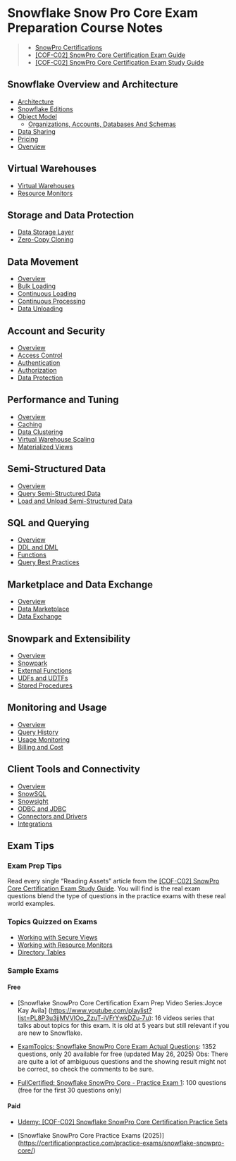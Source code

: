 # Snowflake Snow Pro Core Exam Preparation Course Notes #

> * [SnowPro Certifications](https://www.snowflake.com/certifications/)
> * [[COF-C02] SnowPro Core Certification Exam Guide](https://learn.snowflake.com/courses/course-v1:snowflake+CERT-SPC-GUIDE+B/about)
> * [[COF-C02] SnowPro Core Certification Exam Study Guide](https://learn.snowflake.com/courses/course-v1:snowflake+SPSG-CORE+B/about)

## Snowflake Overview and Architecture ##
* [Architecture](Overview/Architecture.md)
* [Snowflake Editions](Overview/Editions.md)
* [Object Model](Overview/ObjectModel.md)
  * [Organizations, Accounts, Databases And Schemas](Overview/OrganizationsAccountsDatabasesAndSchemas.md)
* [Data Sharing](Overview/DataSharing.md)
* [Pricing](Overview/Pricing.md)
* [Overview](Overview/Overview.md)

## Virtual Warehouses ##
* [Virtual Warehouses](VirtualWarehouses/VirtualWarehouses.md)
* [Resource Monitors](VirtualWarehouses/ResourceMonitors.md)

## Storage and Data Protection ##
* [Data Storage Layer](Storage/DataStorageLayer.md)
* [Zero-Copy Cloning](Storage/ZeroCopyCloning.md) <!-- Suggested Addition -->

## Data Movement ##
* [Overview](DataMovement/Overview.md)
* [Bulk Loading](DataMovement/BulkLoading.md)
* [Continuous Loading](DataMovement/ContinuousDataLoading.md)
* [Continuous Processing](DataMovement/ContinuousDataProcessing.md)
* [Data Unloading](DataMovement/DataUnloading.md)

## Account and Security ##
* [Overview](AccountAndSecurity/Overview.md)
* [Access Control](AccountAndSecurity/AccessControl.md)
* [Authentication](AccountAndSecurity/Authentication.md)
* [Authorization](AccountAndSecurity/Authorization.md)
* [Data Protection](AccountAndSecurity/DataProtection.md)

## Performance and Tuning ##
* [Overview](PerformanceAndTuning/Overview.md)
* [Caching](PerformanceAndTuning/Caching.md)
* [Data Clustering](PerformanceAndTuning/DataClustering.md)
* [Virtual Warehouse Scaling](PerformanceAndTuning/VirtualWarehouseScaling.md)
* [Materialized Views](PerformanceAndTuning/MaterializedViews.md) <!-- Suggested Addition -->

## Semi-Structured Data ##
* [Overview](SemiStructuredData/Overview.md)
* [Query Semi-Structured Data](SemiStructuredData/QuerySemiStructuredData.md)
* [Load and Unload Semi-Structured Data](SemiStructuredData/LoadAndUnloadSemiStructuredData.md)

## SQL and Querying ##
* [Overview](SQLAndQuerying/Overview.md)
* [DDL and DML](SQLAndQuerying/DDL_DML.md)
* [Functions](SQLAndQuerying/Functions.md)
* [Query Best Practices](SQLAndQuerying/QueryBestPractices.md)

## Marketplace and Data Exchange ##
* [Overview](MarketplaceAndDataExchange/Overview.md)
* [Data Marketplace](MarketplaceAndDataExchange/DataMarketplace.md)
* [Data Exchange](MarketplaceAndDataExchange/DataExchange.md)

## Snowpark and Extensibility ##
* [Overview](SnowparkAndExtensibility/Overview.md)
* [Snowpark](SnowparkAndExtensibility/Snowpark.md)
* [External Functions](SnowparkAndExtensibility/ExternalFunctions.md)
* [UDFs and UDTFs](SnowparkAndExtensibility/UDFs_UDTFs.md)
* [Stored Procedures](SnowparkAndExtensibility/StoredProcedures.md) <!-- Suggested Addition -->

## Monitoring and Usage ##
* [Overview](MonitoringAndUsage/Overview.md)
* [Query History](MonitoringAndUsage/QueryHistory.md)
* [Usage Monitoring](MonitoringAndUsage/UsageMonitoring.md)
* [Billing and Cost](MonitoringAndUsage/BillingAndCost.md)

## Client Tools and Connectivity ##
* [Overview](ClientToolsAndConnectivity/Overview.md)
* [SnowSQL](ClientToolsAndConnectivity/SnowSQL.md)
* [Snowsight](ClientToolsAndConnectivity/Snowsight.md)
* [ODBC and JDBC](ClientToolsAndConnectivity/ODBC_JDBC.md)
* [Connectors and Drivers](ClientToolsAndConnectivity/ConnectorsAndDrivers.md) <!-- Suggested Addition -->
* [Integrations](ClientToolsAndConnectivity/Integrations.md)

## Exam Tips ##

### Exam Prep Tips ###
Read every single “Reading Assets” article from the [[COF-C02] SnowPro Core Certification Exam Study Guide](https://learn.snowflake.com/courses/course-v1:snowflake+SPSG-CORE+B/about).  You will find is the real exam questions blend the type of questions in the practice exams with these real world examples.

### Topics Quizzed on Exams ###
* [Working with Secure Views](https://docs.snowflake.com/en/user-guide/views-secure.html)
* [Working with Resource Monitors](https://docs.snowflake.com/en/user-guide/resource-monitors.html)
* [Directory Tables](https://docs.snowflake.com/en/user-guide/data-load-dirtables.html)

### Sample Exams ###

#### Free ####

* [Snowflake SnowPro Core Certification Exam Prep Video Series:Joyce Kay Avila] (https://www.youtube.com/playlist?list=PL8P3u3jjMVVlOo_ZzuT-iVFrYwkDZu-7u): 16 videos series that talks about topics for this exam. It is old at 5 years but still relevant if you are new to Snowflake.

* [ExamTopics: Snowflake SnowPro Core Exam Actual Questions](https://www.examtopics.com/exams/snowflake/snowpro-core/view/01/): 1352 questions, only 20 available for free (updated May 26, 2025)
Obs: There are quite a lot of ambiguous questions and the showing result might not be correct, so check the comments to be sure.

* [FullCertified: Snowflake SnowPro Core - Practice Exam 1](https://www.fullcertified.com/certification/snowflake-snowpro-core/exam/1): 100 questions (free for the first 30 questions only)


#### Paid ####
* [Udemy: [COF-C02] Snowflake SnowPro Core Certification Practice Sets](https://www.udemy.com/course/snowflake-snowpro-core-certification-exam-practice-sets/)

* [Snowflake SnowPro Core Practice Exams (2025)] (https://certificationpractice.com/practice-exams/snowflake-snowpro-core/)
